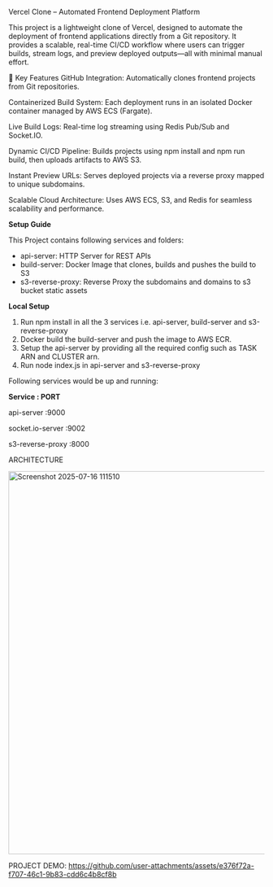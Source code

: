 Vercel Clone – Automated Frontend Deployment Platform

This project is a lightweight clone of Vercel, designed to automate the deployment of frontend applications directly from a Git repository. It provides a scalable, real-time CI/CD workflow where users can trigger builds, stream logs, and preview deployed outputs—all with minimal manual effort.

🔧 Key Features
GitHub Integration: Automatically clones frontend projects from Git repositories.

Containerized Build System: Each deployment runs in an isolated Docker container managed by AWS ECS (Fargate).

Live Build Logs: Real-time log streaming using Redis Pub/Sub and Socket.IO.

Dynamic CI/CD Pipeline: Builds projects using npm install and npm run build, then uploads artifacts to AWS S3.

Instant Preview URLs: Serves deployed projects via a reverse proxy mapped to unique subdomains.

Scalable Cloud Architecture: Uses AWS ECS, S3, and Redis for seamless scalability and performance.

**Setup Guide**

This Project contains following services and folders:

* api-server: HTTP Server for REST APIs
* build-server: Docker Image that clones, builds and pushes the build to S3
* s3-reverse-proxy: Reverse Proxy the subdomains and domains to s3 bucket static assets

**Local Setup**

1. Run npm install in all the 3 services i.e. api-server, build-server and s3-reverse-proxy
2. Docker build the build-server and push the image to AWS ECR.
3. Setup the api-server by providing all the required config such as TASK ARN and CLUSTER arn.
4. Run node index.js in api-server and s3-reverse-proxy

Following services would be up and running:

**Service : PORT** 

api-server	:9000

socket.io-server	:9002

s3-reverse-proxy	:8000

ARCHITECTURE

<img width="1689" height="753" alt="Screenshot 2025-07-16 111510" src="https://github.com/user-attachments/assets/825ca3ab-554f-4499-a2e9-563e84f1701a" />

PROJECT DEMO:
https://github.com/user-attachments/assets/e376f72a-f707-46c1-9b83-cdd6c4b8cf8b
